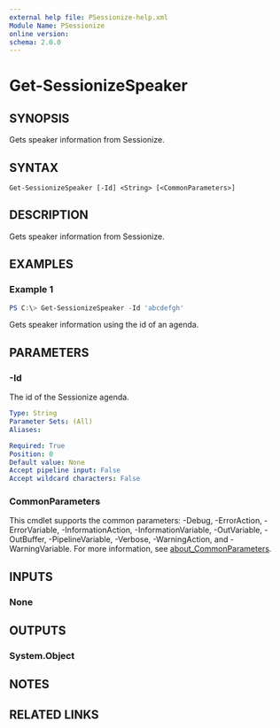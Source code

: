 ```yaml
---
external help file: PSessionize-help.xml
Module Name: PSessionize
online version:
schema: 2.0.0
---
```


# Get-SessionizeSpeaker

## SYNOPSIS

Gets speaker information from Sessionize.

## SYNTAX

```plaintext
Get-SessionizeSpeaker [-Id] <String> [<CommonParameters>]
```

## DESCRIPTION

Gets speaker information from Sessionize.

## EXAMPLES

### Example 1

```powershell
PS C:\> Get-SessionizeSpeaker -Id 'abcdefgh'
```

Gets speaker information using the id of an agenda.

## PARAMETERS

### -Id

The id of the Sessionize agenda.

```yaml
Type: String
Parameter Sets: (All)
Aliases:

Required: True
Position: 0
Default value: None
Accept pipeline input: False
Accept wildcard characters: False
```

### CommonParameters

This cmdlet supports the common parameters: -Debug, -ErrorAction, -ErrorVariable, -InformationAction, -InformationVariable, -OutVariable, -OutBuffer, -PipelineVariable, -Verbose, -WarningAction, and -WarningVariable. For more information, see [about_CommonParameters](http://go.microsoft.com/fwlink/?LinkID=113216).

## INPUTS

### None

## OUTPUTS

### System.Object

## NOTES

## RELATED LINKS
